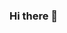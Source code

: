 ### Hi there 👋

<!--
**WilsonPrime/WilsonPrime** is a ✨ _special_ ✨ repository because its `README.md` (this file) appears on your GitHub profile.

Currently working on network protocol algorithm implementation, OOP projects, and data science work.



-->
